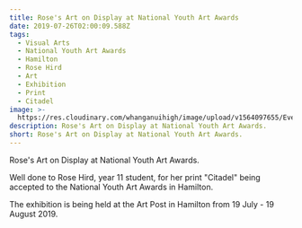 ```yaml
---
title: Rose's Art on Display at National Youth Art Awards
date: 2019-07-26T02:00:09.588Z
tags:
  - Visual Arts
  - National Youth Art Awards
  - Hamilton
  - Rose Hird
  - Art
  - Exhibition
  - Print
  - Citadel
image: >-
  https://res.cloudinary.com/whanganuihigh/image/upload/v1564097655/Events/Rose_Hird_exhibition_poster_with_outline.July.Aug.jpg
description: Rose's Art on Display at National Youth Art Awards.
short: Rose's Art on Display at National Youth Art Awards.
---
```

Rose's Art on Display at National Youth Art Awards.

Well done to Rose Hird, year 11 student, for her print "Citadel" being accepted to the National Youth Art Awards in Hamilton.

The exhibition is being held at the Art Post in Hamilton from 19 July - 19 August 2019.
